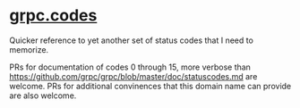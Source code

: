 # [grpc.codes](http://grpc.codes)

Quicker reference to yet another set of status codes that I need to memorize.

PRs for documentation of codes 0 through 15, more verbose than https://github.com/grpc/grpc/blob/master/doc/statuscodes.md are welcome.
PRs for additional convinences that this domain name can provide are also welcome.
